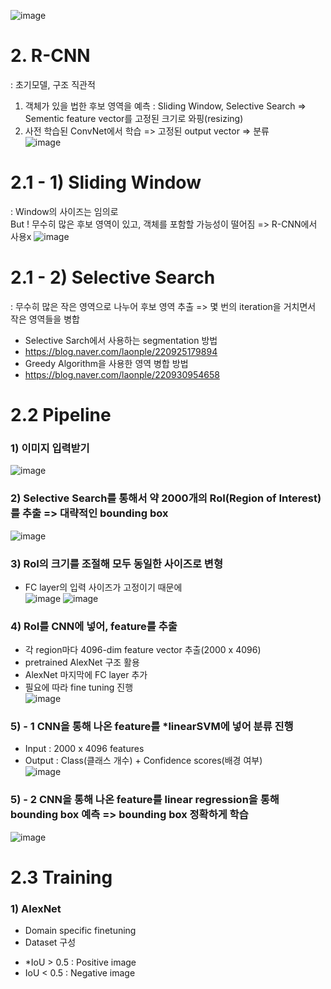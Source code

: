 ![image](https://user-images.githubusercontent.com/51853700/135059283-6690682b-9d69-4678-936f-ff5dcd40470a.png)


# 2. R-CNN
: 초기모델, 구조 직관적  
1) 객체가 있을 법한 후보 영역을 예측 : Sliding Window, Selective Search => Sementic feature vector를 고정된 크기로 와핑(resizing)     
2) 사전 학습된 ConvNet에서 학습 => 고정된 output vector => 분류   
![image](https://user-images.githubusercontent.com/51853700/135036279-8078d5e1-0a7a-4ff1-9b1e-378d93c53230.png)


# 2.1 - 1) Sliding Window 
: Window의 사이즈는 임의로    
But ! 무수히 많은 후보 영역이 있고, 객체를 포함할 가능성이 떨어짐 => R-CNN에서 사용x
![image](https://user-images.githubusercontent.com/51853700/135058038-63f93011-b848-401c-ab6b-c98981e2c60d.png)


# 2.1 - 2) Selective Search
: 무수히 많은 작은 영역으로 나누어 후보 영역 추출 => 몇 번의 iteration을 거치면서 작은 영역들을 병합  
* Selective Sarch에서 사용하는 segmentation 방법
* https://blog.naver.com/laonple/220925179894
* Greedy Algorithm을 사용한 영역 병합 방법
* https://blog.naver.com/laonple/220930954658




# 2.2 Pipeline

### 1) 이미지 입력받기
![image](https://user-images.githubusercontent.com/51853700/135055337-d2ec6f1b-7cca-4da7-a974-7f7b31fe2625.png)


### 2) Selective Search를 통해서 약 2000개의 RoI(Region of Interest)를 추출 => 대략적인 bounding box
![image](https://user-images.githubusercontent.com/51853700/135056223-f8e022ea-6c6e-4727-bb0c-bdedca85e945.png)


### 3) RoI의 크기를 조절해 모두 동일한 사이즈로 변형
* FC layer의 입력 사이즈가 고정이기 때문에  
![image](https://user-images.githubusercontent.com/51853700/135056323-4e8f7084-92d2-4191-ad10-df5731681a70.png)
![image](https://user-images.githubusercontent.com/51853700/135056744-0ce04ee7-9a04-4d57-9ffa-46797bf20726.png)


### 4) RoI를 CNN에 넣어, feature를 추출
* 각 region마다 4096-dim feature vector 추출(2000 x 4096)
* pretrained AlexNet 구조 활용
* AlexNet 마지막에 FC layer 추가
* 필요에 따라 fine tuning 진행  
![image](https://user-images.githubusercontent.com/51853700/135056999-b9cd1390-910b-4144-b462-66959e88fb0d.png)


### 5) - 1 CNN을 통해 나온 feature를 *linearSVM에 넣어 분류 진행
* Input : 2000 x 4096 features
* Output : Class(클래스 개수) + Confidence scores(배경 여부)  
![image](https://user-images.githubusercontent.com/51853700/135057426-e80eaf8a-e836-4c58-83e0-883fa8c12099.png)


### 5) - 2 CNN을 통해 나온 feature를 linear regression을 통해 bounding box 예측 => bounding box 정확하게 학습
![image](https://user-images.githubusercontent.com/51853700/135059984-fc2d3e90-f747-4081-936e-11063a12f1d4.png)





# 2.3 Training
### 1) AlexNet
* Domain specific finetuning
* Dataset 구성
- *IoU > 0.5 : Positive image 
- IoU < 0.5 : Negative image



